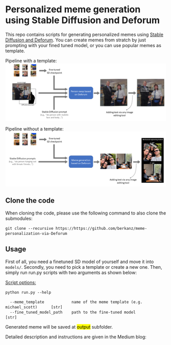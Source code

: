 # Personalized meme generation using Stable Diffusion and Deforum
This repo contains scripts for generating personalized memes using [Stable Diffusion and Deforum](https://github.com/deforum-art/deforum-stable-diffusion). You can create memes from stratch by just prompting with your fined tuned model, or you can use popular memes as template. 

Pipeline with a template:
![Pipeline with template](examples/summary_of_pipeline_wTemplate.png)

Pipeline without a template:
![Pipeline with template](examples/summary_of_pipeline_woTemplate.png)

## Clone the code
When cloning the code, please use the following command to also clone the submodules:
```
git clone --recursive https://https://github.com/berkanz/meme-personalization-via-Deforum
```

## Usage
First of all, you need a finetuned SD model of yourself and move it into ```models/```. Secondly, you need to pick a template or create a new one. Then, simply run run.py scripts with two arguments as shown below: 

<ins>Script options:</ins>
```
python run.py --help
```

```            
  --meme_template            name of the meme template (e.g. michael_scott)      [str]
  --fine_tuned_model_path    path to the fine-tuned model                        [str]     
```

Generated meme will be saved at <mark>output</mark> subfolder.

Detailed description and instructions are given in the Medium blog: 